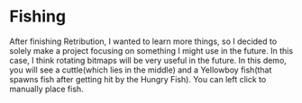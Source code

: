 # Fishing
After finishing Retribution, I wanted to learn more things, so I decided to solely make a project focusing on something I might use in the future. In this case, I think rotating bitmaps will be very useful in the future. In this demo, you will see a cuttle(which lies in the middle) and a Yellowboy fish(that spawns fish after getting hit by the Hungry Fish). You can left click to manually place fish.
